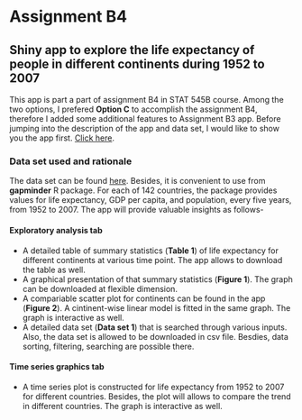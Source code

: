 # Assignment B4
## Shiny app to explore the life expectancy of people in different continents during 1952 to 2007

This app is part a part of assignment B4 in STAT 545B course. Among the two options, I prefered **Option C** to accomplish the assignment B4, therefore I added some additional features to Assignment B3 app. Before jumping into the description of the app and data set, I would like to show you the app first. [Click here](https://mhmondol.shinyapps.io/Assignment_B4/).

### Data set used and rationale
The data set can be found [here](https://www.gapminder.org/data/). Besides, it is convenient to use from **gapminder** R package. For each of 142 countries, the package provides values for life expectancy, GDP per capita, and population, every five years, from 1952 to 2007. The app will provide valuable insights as follows-


#### Exploratory analysis tab

 - A detailed table of summary statistics (**Table 1**) of life expectancy for different continents at various time point. The app allows to download the table as well.
 - A graphical presentation of that summary statistics (**Figure 1**). The graph can be downloaded at flexible dimension.
 - A compariable scatter plot for continents can be found in the app (**Figure 2**). A cintinent-wise linear model is fitted in the same graph. The graph is interactive as well.
 - A detailed data set (**Data set 1**) that is searched through various inputs. Also, the data set is allowed to be downloaded in csv file. Besdies, data sorting, filtering, searching are possible there.

#### Time series graphics tab

 - A time series plot is constructed for life expectancy from 1952 to 2007 for different countries. Besides, the plot will allows to compare the trend in different countries. The graph is interactive as well.







